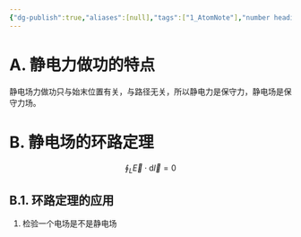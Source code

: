 ```yaml
---
{"dg-publish":true,"aliases":[null],"tags":["1_AtomNote"],"number headings":"auto, first-level 1, max 6, A.1.","Created-Date":"2023-09-25 19:34:34","Modified-Date":"2024-04-18 11:53:26","permalink":"/A01_Lessons/Aa05_大学物理/静电场的环路定理/","dgPassFrontmatter":true}
---
```




# A. 静电力做功的特点

静电场力做功只与始末位置有关，与路径无关，所以静电力是保守力，静电场是保守力场。



# B. 静电场的环路定理

$$
\oint_L \vec{E} \cdot \mathrm{d} \vec{l}=0
$$


## B.1. 环路定理的应用

1. 检验一个电场是不是静电场




